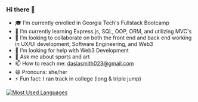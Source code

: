 ### Hi there 👋


- 🎓 I’m currently enrolled in Georgia Tech's Fullstack Bootcamp
- 🌱 I’m currently learning Express.js, SQL, OOP, ORM, and utilizing MVC's
- 👯 I’m looking to collaborate on both the front end and back end working in UX/UI development, Software Engineering, and Web3
- 🤔 I’m looking for help with Web3 Development
- 💬 Ask me about sports and art
- 📫 How to reach me: dasiasmith023@gmail.com
- 😄 Pronouns: she/her
- ⚡ Fun fact: I ran track in college (long & triple jump)

[![Most Used Languages](https://github-readme-stats.vercel.app/api/top-langs/?username=dasiasmith)](https://github.com/dasiasmith/github-readme-stats)
